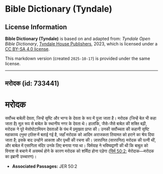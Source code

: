 # Bible Dictionary (Tyndale)

## License Information

**Bible Dictionary (Tyndale)** is based on and adapted from: _Tyndale Open Bible Dictionary_, [Tyndale House Publishers](https://tyndaleopenresources.com/), 2023, which is licensed under a [CC BY-SA 4.0 license](https://creativecommons.org/licenses/by-sa/4.0/legalcode.en).

This markdown version (created `2025-10-17`) is provided under the same license.



--------------------------------

## मरोदक (id: 733441)

मरोदक
=====

सर्वोच्च बाबेली देवता, जिन्हें सृष्टि और भाग्य के देवता के रूप में पूजा जाता है। मरोदक (जिन्हें बेल भी कहा जाता है) मूल रूप से बाबेल के स्थानीय नगर के देवता थे। हालांकि, जैसे\-जैसे बाबेल की शक्ति बढ़ी, मरोदक ने पूरे मेसोपोटामियन देवताओं के पंथ में प्रमुखता प्राप्त की। उनकी सर्वोच्चता की कहानी सृष्टि महाकाव्य *एनुमा एलिश* में बताई गई है, जहाँ मरोदक को आदिम अराजकता तियामत को हराने का श्रेय दिया जाता है; इसके बाद उन्होंने आकाश और पृथ्वी की रचना की। ज़ारपनित (सारपनित) मरोदक की पत्नी थीं, और बाबेल में एसागिला मंदिर उनके लिए बनाया गया था। यिर्मयाह ने भविष्यद्वाणी की थी कि बाबुल को विनाश से बचाने में असमर्थ होने के कारण मरोदक को शर्मिंदा होना पड़ेगा ([यिर्म 50:2](https://ref.ly/Jer50:2); मेरोदाक—मरोदक का इब्रानी उच्चारण)।

* **Associated Passages:** JER 50:2

